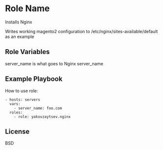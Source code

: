 Role Name
=========

Installs Nginx

Writes working magento2 configuration to /etc/nginx/sites-available/default as an example

Role Variables
--------------

server_name is what goes to Nginx server_name

Example Playbook
----------------

How to use role:

    - hosts: servers
      vars:
        - server_name: foo.com
      roles:
        - role: yakovzaytsev.nginx

License
-------

BSD

